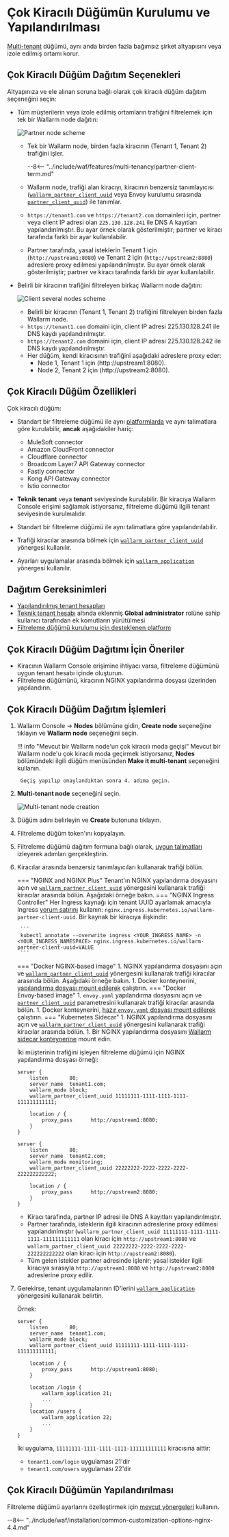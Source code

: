 [waf-mode-instr]:                   ../../admin-en/configure-wallarm-mode.md
[logging-instr]:                    ../../admin-en/configure-logging.md
[proxy-balancer-instr]:             ../../admin-en/using-proxy-or-balancer-en.md
[process-time-limit-instr]:         ../../admin-en/configure-parameters-en.md#wallarm_process_time_limit
[dynamic-dns-resolution-nginx]:     ../../admin-en/configure-dynamic-dns-resolution-nginx.md

# Çok Kiracılı Düğümün Kurulumu ve Yapılandırılması

[Multi-tenant](overview.md) düğümü, aynı anda birden fazla bağımsız şirket altyapısını veya izole edilmiş ortamı korur.

## Çok Kiracılı Düğüm Dağıtım Seçenekleri

Altyapınıza ve ele alınan soruna bağlı olarak çok kiracılı düğüm dağıtım seçeneğini seçin:

* Tüm müşterilerin veya izole edilmiş ortamların trafiğini filtrelemek için tek bir Wallarm node dağıtın:

    ![Partner node scheme](../../images/partner-waf-node/partner-traffic-processing-4.0.png)

    * Tek bir Wallarm node, birden fazla kiracının (Tenant 1, Tenant 2) trafiğini işler.

        --8<-- "../include/waf/features/multi-tenancy/partner-client-term.md"
        
    * Wallarm node, trafiği alan kiracıyı, kiracının benzersiz tanımlayıcısı ([`wallarm_partner_client_uuid`](../../admin-en/configure-parameters-en.md#wallarm_partner_client_uuid) veya Envoy kurulumu sırasında [`partner_client_uuid`](../../admin-en/configuration-guides/envoy/fine-tuning.md)) ile tanımlar.
    * `https://tenant1.com` ve `https://tenant2.com` domainleri için, partner veya client IP adresi olan `225.130.128.241` ile DNS A kayıtları yapılandırılmıştır. Bu ayar örnek olarak gösterilmiştir; partner ve kiracı tarafında farklı bir ayar kullanılabilir.
    * Partner tarafında, yasal isteklerin Tenant 1 için (`http://upstream1:8080`) ve Tenant 2 için (`http://upstream2:8080`) adreslere proxy edilmesi yapılandırılmıştır. Bu ayar örnek olarak gösterilmiştir; partner ve kiracı tarafında farklı bir ayar kullanılabilir.

* Belirli bir kiracının trafiğini filtreleyen birkaç Wallarm node dağıtın:

    ![Client several nodes scheme](../../images/partner-waf-node/client-several-nodes.png)

    * Belirli bir kiracının (Tenant 1, Tenant 2) trafiğini filtreleyen birden fazla Wallarm node.
    * `https://tenant1.com` domaini için, client IP adresi 225.130.128.241 ile DNS kaydı yapılandırılmıştır.
    * `https://tenant2.com` domaini için, client IP adresi 225.130.128.242 ile DNS kaydı yapılandırılmıştır.
    * Her düğüm, kendi kiracısının trafiğini aşağıdaki adreslere proxy eder:
        * Node 1, Tenant 1 için (http://upstream1:8080).
        * Node 2, Tenant 2 için (http://upstream2:8080).

## Çok Kiracılı Düğüm Özellikleri

Çok kiracılı düğüm:

* Standart bir filtreleme düğümü ile aynı [platformlarda](../../installation/supported-deployment-options.md) ve aynı talimatlara göre kurulabilir, **ancak** aşağıdakiler hariç:

    * MuleSoft connector
    * Amazon CloudFront connector
    * Cloudflare connector
    * Broadcom Layer7 API Gateway connector
    * Fastly connector
    * Kong API Gateway connector
    * Istio connector
* **Teknik tenant** veya **tenant** seviyesinde kurulabilir. Bir kiracıya Wallarm Console erişimi sağlamak istiyorsanız, filtreleme düğümü ilgili tenant seviyesinde kurulmalıdır.
* Standart bir filtreleme düğümü ile aynı talimatlara göre yapılandırılabilir.
* Trafiği kiracılar arasında bölmek için [`wallarm_partner_client_uuid`](../../admin-en/configure-parameters-en.md#wallarm_partner_client_uuid) yönergesi kullanılır.
* Ayarları uygulamalar arasında bölmek için [`wallarm_application`](../../admin-en/configure-parameters-en.md#wallarm_application) yönergesi kullanılır.

## Dağıtım Gereksinimleri

* [Yapılandırılmış tenant hesapları](configure-accounts.md)
* [Teknik tenant hesabı](overview.md#tenant-accounts) altında eklenmiş **Global administrator** rolüne sahip kullanıcı tarafından ek komutların yürütülmesi
* [Filtreleme düğümü kurulumu için desteklenen platform](../../installation/supported-deployment-options.md)

## Çok Kiracılı Düğüm Dağıtımı İçin Öneriler

* Kiracının Wallarm Console erişimine ihtiyacı varsa, filtreleme düğümünü uygun tenant hesabı içinde oluşturun.
* Filtreleme düğümünü, kiracının NGINX yapılandırma dosyası üzerinden yapılandırın.

## Çok Kiracılı Düğüm Dağıtım İşlemleri

1. Wallarm Console → **Nodes** bölümüne gidin, **Create node** seçeneğine tıklayın ve **Wallarm node** seçeneğini seçin.

    !!! info "Mevcut bir Wallarm node'un çok kiracılı moda geçişi"
        Mevcut bir Wallarm node'u çok kiracılı moda geçirmek istiyorsanız, **Nodes** bölümündeki ilgili düğüm menüsünden **Make it multi-tenant** seçeneğini kullanın.

        Geçiş yapılıp onaylandıktan sonra 4. adıma geçin.
1. **Multi-tenant node** seçeneğini seçin.

    ![Multi-tenant node creation](../../images/user-guides/nodes/create-multi-tenant-node.png)
1. Düğüm adını belirleyin ve **Create** butonuna tıklayın.
1. Filtreleme düğüm token'ını kopyalayın.
1. Filtreleme düğümü dağıtım formuna bağlı olarak, [uygun talimatları](../../installation/supported-deployment-options.md) izleyerek adımları gerçekleştirin.
1. Kiracılar arasında benzersiz tanımlayıcıları kullanarak trafiği bölün.

    === "NGINX and NGINX Plus"
        Tenant'ın NGINX yapılandırma dosyasını açın ve [`wallarm_partner_client_uuid`](../../admin-en/configure-parameters-en.md#wallarm_partner_client_uuid) yönergesini kullanarak trafiği kiracılar arasında bölün. Aşağıdaki örneğe bakın.
    === "NGINX Ingress Controller"
        Her Ingress kaynağı için tenant UUID ayarlamak amacıyla Ingress [yorum satırını](../../admin-en/configure-kubernetes-en.md#ingress-annotations) kullanın: `nginx.ingress.kubernetes.io/wallarm-partner-client-uuid`. Bir kaynak bir kiracıya ilişkindir:

        ```
        kubectl annotate --overwrite ingress <YOUR_INGRESS_NAME> -n <YOUR_INGRESS_NAMESPACE> nginx.ingress.kubernetes.io/wallarm-partner-client-uuid=VALUE
        ```
    === "Docker NGINX‑based image"
        1. NGINX yapılandırma dosyasını açın ve [`wallarm_partner_client_uuid`](../../admin-en/configure-parameters-en.md#wallarm_partner_client_uuid) yönergesini kullanarak trafiği kiracılar arasında bölün. Aşağıdaki örneğe bakın.
        1. Docker konteynerini, [yapılandırma dosyası mount edilerek](../../admin-en/installation-docker-en.md#run-the-container-mounting-the-configuration-file) çalıştırın.
    === "Docker Envoy‑based image"
        1. `envoy.yaml` yapılandırma dosyasını açın ve [`partner_client_uuid`](../../admin-en/configuration-guides/envoy/fine-tuning.md#partner_client_id_param) parametresini kullanarak trafiği kiracılar arasında bölün.
        1. Docker konteynerini, [hazır `envoy.yaml` dosyası mount edilerek](../../admin-en/installation-guides/envoy/envoy-docker.md#run-the-container-mounting-envoyyaml) çalıştırın.
    === "Kubernetes Sidecar"
        1. NGINX yapılandırma dosyasını açın ve [`wallarm_partner_client_uuid`](../../admin-en/configure-parameters-en.md#wallarm_partner_client_uuid) yönergesini kullanarak trafiği kiracılar arasında bölün.
        1. Bir NGINX yapılandırma dosyasını [Wallarm sidecar konteynerine](../../installation/kubernetes/sidecar-proxy/customization.md#using-custom-nginx-configuration) mount edin.

    İki müşterinin trafiğini işleyen filtreleme düğümü için NGINX yapılandırma dosyası örneği:

    ```
    server {
        listen       80;
        server_name  tenant1.com;
        wallarm_mode block;
        wallarm_partner_client_uuid 11111111-1111-1111-1111-111111111111;
        
        location / {
            proxy_pass      http://upstream1:8080;
        }
    }
    
    server {
        listen       80;
        server_name  tenant2.com;
        wallarm_mode monitoring;
        wallarm_partner_client_uuid 22222222-2222-2222-2222-222222222222;
        
        location / {
            proxy_pass      http://upstream2:8080;
        }
    }
    ```

    * Kiracı tarafında, partner IP adresi ile DNS A kayıtları yapılandırılmıştır.
    * Partner tarafında, isteklerin ilgili kiracının adreslerine proxy edilmesi yapılandırılmıştır (`wallarm_partner_client_uuid 11111111-1111-1111-1111-111111111111` olan kiracı için `http://upstream1:8080` ve `wallarm_partner_client_uuid 22222222-2222-2222-2222-222222222222` olan kiracı için `http://upstream2:8080`).
    * Tüm gelen istekler partner adresinde işlenir; yasal istekler ilgili kiracıya sırasıyla `http://upstream1:8080` ve `http://upstream2:8080` adreslerine proxy edilir.

1. Gerekirse, tenant uygulamalarının ID'lerini [`wallarm_application`](../../admin-en/configure-parameters-en.md#wallarm_application) yönergesini kullanarak belirtin.

    Örnek:

    ```
    server {
        listen       80;
        server_name  tenant1.com;
        wallarm_mode block;
        wallarm_partner_client_uuid 11111111-1111-1111-1111-111111111111;
        
        location / {
            proxy_pass      http://upstream1:8080;
        }

        location /login {
            wallarm_application 21;
            ...
        }
        location /users {
            wallarm_application 22;
            ...
        }
    }
    ```

    İki uygulama, `11111111-1111-1111-1111-111111111111` kiracısına aittir:
    
    * `tenant1.com/login` uygulaması 21'dir
    * `tenant1.com/users` uygulaması 22'dir

## Çok Kiracılı Düğümün Yapılandırılması

Filtreleme düğümü ayarlarını özelleştirmek için [mevcut yönergeleri](../../admin-en/configure-parameters-en.md) kullanın.

--8<-- "../include/waf/installation/common-customization-options-nginx-4.4.md"